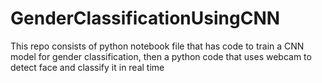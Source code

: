 # GenderClassificationUsingCNN
This repo consists of python notebook file that has code to train a CNN model for gender classification, then a python code that uses webcam to detect face and classify it in real time
